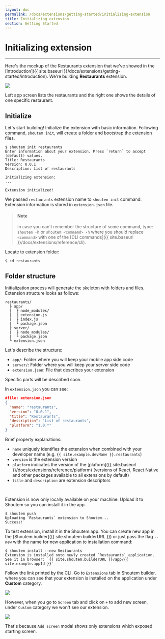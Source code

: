 ```yaml
---
layout: doc
permalink: /docs/extensions/getting-started/initializing-extension
title: Initializing extension
section: Getting Started
---
```


# Initializing extension
<hr />

Here's the mockup of the Restaurants extension that we've showed in the [Introduction]({{ site.baseurl }}/docs/extensions/getting-started/introduction). We're building **Restaurants** extension.


<p class="image">
<img src='{{ site.baseurl }}/img/getting-started/extension-preview.jpg'/>
</p>
 
Left app screen lists the restaurants and the right one shows the details of one specific restaurant. 

## Initialize

Let's start building! Initialize the extension with basic information. Following command, `shoutem init`, will create a folder and bootstrap the extension files.

```ShellSession
$ shoutem init restaurants
Enter information about your extension. Press `return` to accept (default) values.
Title: Restaurants
Version: 0.0.1
Description: List of restaurants

Initializing extension:
...

Extension initialized!
```

We passed `restaurants` extension name to `shoutem init` command. Extension information is stored in `extension.json` file.

> #### Note
> In case you can't remember the structure of some command, type: `shoutem -h` or `shoutem <command> -h` where you should replace `<command>` with one of the [CLI commands]({{ site.baseurl }}/docs/extensions/reference/cli).

Locate to extension folder:

```ShellSession
$ cd restaurants
```

## Folder structure
Initialization process will generate the skeleton with folders and files. Extension structure looks as follows:

```
restaurants/
  ├ app/
  |  ├ node_modules/
  |  ├ extension.js
  |  ├ index.js
  |  └ package.json
  ├ server/
  |  ├ node_modules/
  |  └ package.json
  └ extension.json
```

Let's describe the structure:

- `app/`: Folder where you will keep your mobile app side code
- `server/`: Folder where you will keep your server side code
- `extension.json`: File that describes your extension

Specific parts will be described soon.

In `extension.json` you can see:

```JSON
#file: extension.json
{
  "name": "restaurants",
  "version": "0.0.1",
  "title": "Restaurants",
  "description": "List of restaurants",
  "platform": "1.0.*"
}
```

Brief property explanations:

- `name` uniquely identifies the extension when combined with your developer name (e.g. `{{ site.example.devName }}.restaurants`)
- `version` is the extension version
- `platform` indicates the version of the [plaform]({{ site.baseurl }}/docs/extensions/reference/platform) (versions of React, React Native and other packages available to all extensions by default)
- `title` and `description` are extension descriptors

<br />

Extension is now only locally available on your machine. Upload it to Shoutem so you can install it in the app.

```ShellSession
$ shoutem push
Uploading `Restaurants` extension to Shoutem...
Success!
```

To test extension, install it in the Shoutem app. You can create new app in the [Shoutem builder]({{ site.shoutem.builderURL }}) or just pass the flag `--new`  with the name for new application to installation command:

```ShellSession
$ shoutem install --new Restaurants
Extension is installed onto newly created `Restaurants` application.
See it in browser: `{{ site.shoutem.builderURL }}/app/{{ site.example.appId }}`
```

Follow the link printed by the CLI. Go to `Extensions` tab in Shoutem builder. where you can see that your extension is installed on the application under **Custom** category.

<p class="image">
<img src='{{ site.baseurl }}/img/getting-started/extension-tab-extension.png'/>
</p>

However, when you go to `Screen` tab and click on `+` to add new screen, under `Custom` category we won't see our extension.

<p class="image">
<img src='{{ site.baseurl }}/img/getting-started/add-content-no-extension.png'/>
</p>

That's because `Add screen` modal shows only extensions which exposed starting screen.
